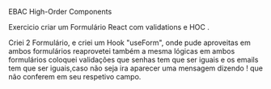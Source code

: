 EBAC High-Order Components 


Exercicio criar um Formulário React com validations e HOC . 

Criei 2 Formulário, e criei um Hook "useForm", onde pude aproveitas em ambos formulários reaprovetei também a mesma lógicas em ambos formulários
coloquei validações que senhas tem que ser iguais e os emails tem que ser iguais,caso não seja ira aparecer uma mensagem dizendo ! que não conferem 
em seu respetivo campo.
